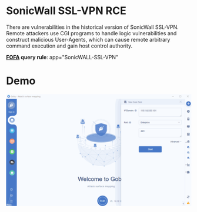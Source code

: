 # SonicWall SSL-VPN RCE

There are vulnerabilities in the historical version of SonicWall SSL-VPN. Remote attackers use CGI programs to handle logic vulnerabilities and construct malicious User-Agents, which can cause remote arbitrary command execution and gain host control authority.

**[FOFA](https://fofa.so/result?q=app%3D%22SonicWALL-SSL-VPN%22&qbase64=YXBwPSJTb25pY1dBTEwtU1NMLVZQTiI%3D&file=&file=) query rule**: app="SonicWALL-SSL-VPN"

# Demo

![](SonicWall_SSL-VPN_RCE.gif)
